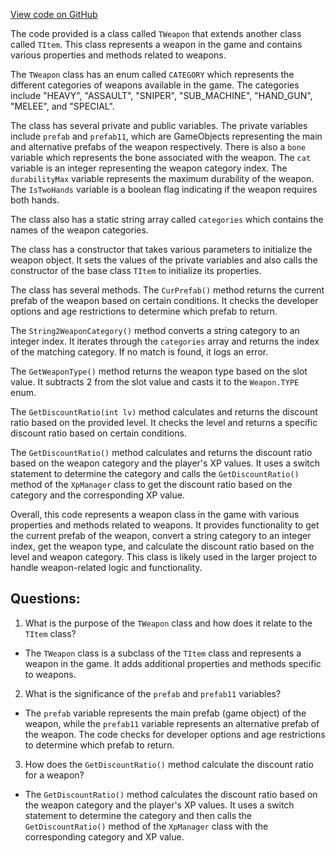 [View code on GitHub](https://github.com/TieHaxJan/Brick-Force/Assembly-CSharp\TWeapon.cs)

The code provided is a class called `TWeapon` that extends another class called `TItem`. This class represents a weapon in the game and contains various properties and methods related to weapons.

The `TWeapon` class has an enum called `CATEGORY` which represents the different categories of weapons available in the game. The categories include "HEAVY", "ASSAULT", "SNIPER", "SUB_MACHINE", "HAND_GUN", "MELEE", and "SPECIAL".

The class has several private and public variables. The private variables include `prefab` and `prefab11`, which are GameObjects representing the main and alternative prefabs of the weapon respectively. There is also a `bone` variable which represents the bone associated with the weapon. The `cat` variable is an integer representing the weapon category index. The `durabilityMax` variable represents the maximum durability of the weapon. The `IsTwoHands` variable is a boolean flag indicating if the weapon requires both hands.

The class also has a static string array called `categories` which contains the names of the weapon categories.

The class has a constructor that takes various parameters to initialize the weapon object. It sets the values of the private variables and also calls the constructor of the base class `TItem` to initialize its properties.

The class has several methods. The `CurPrefab()` method returns the current prefab of the weapon based on certain conditions. It checks the developer options and age restrictions to determine which prefab to return.

The `String2WeaponCategory()` method converts a string category to an integer index. It iterates through the `categories` array and returns the index of the matching category. If no match is found, it logs an error.

The `GetWeaponType()` method returns the weapon type based on the slot value. It subtracts 2 from the slot value and casts it to the `Weapon.TYPE` enum.

The `GetDiscountRatio(int lv)` method calculates and returns the discount ratio based on the provided level. It checks the level and returns a specific discount ratio based on certain conditions.

The `GetDiscountRatio()` method calculates and returns the discount ratio based on the weapon category and the player's XP values. It uses a switch statement to determine the category and calls the `GetDiscountRatio()` method of the `XpManager` class to get the discount ratio based on the category and the corresponding XP value.

Overall, this code represents a weapon class in the game with various properties and methods related to weapons. It provides functionality to get the current prefab of the weapon, convert a string category to an integer index, get the weapon type, and calculate the discount ratio based on the level and weapon category. This class is likely used in the larger project to handle weapon-related logic and functionality.
## Questions: 
 1. What is the purpose of the `TWeapon` class and how does it relate to the `TItem` class?
- The `TWeapon` class is a subclass of the `TItem` class and represents a weapon in the game. It adds additional properties and methods specific to weapons.

2. What is the significance of the `prefab` and `prefab11` variables?
- The `prefab` variable represents the main prefab (game object) of the weapon, while the `prefab11` variable represents an alternative prefab of the weapon. The code checks for developer options and age restrictions to determine which prefab to return.

3. How does the `GetDiscountRatio()` method calculate the discount ratio for a weapon?
- The `GetDiscountRatio()` method calculates the discount ratio based on the weapon category and the player's XP values. It uses a switch statement to determine the category and then calls the `GetDiscountRatio()` method of the `XpManager` class with the corresponding category and XP value.